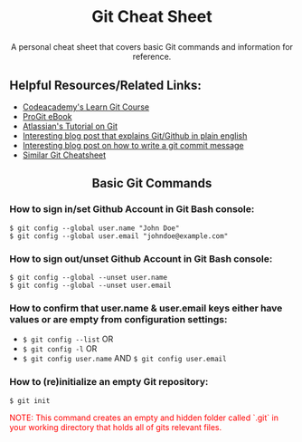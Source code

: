 # <p align="center"> Git Cheat Sheet
  <p align="center"> A personal cheat sheet that covers basic Git commands and information for reference.

## Helpful Resources/Related Links:
* [Codeacademy's Learn Git Course](https://www.codecademy.com/learn/learn-git)
* [ProGit eBook](https://git-scm.com/book/en/v2)
* [Atlassian's Tutorial on Git](https://www.atlassian.com/git/tutorials)
* [Interesting blog post that explains Git/Github in plain english](https://blog.red-badger.com/blog/2016/11/29/gitgithub-in-plain-english)
* [Interesting blog post on how to write a git commit message](https://chris.beams.io/posts/git-commit/)
* [Similar Git Cheatsheet](https://services.github.com/on-demand/downloads/github-git-cheat-sheet.pdf)

## <p align="center"> Basic Git Commands



### How to sign in/set Github Account in Git Bash console:
```
$ git config --global user.name "John Doe"
$ git config --global user.email "johndoe@example.com" 
```


### How to sign out/unset Github Account in Git Bash console:
```
$ git config --global --unset user.name
$ git config --global --unset user.email
```


### How to confirm that user.name & user.email keys either have values or are empty from configuration settings: 
* ` $ git config --list ` OR 
* ` $ git config -l `     OR
* ` $ git config user.name ` AND ` $ git config user.email `


### How to (re)initialize an empty Git repository:
` $ git init `

<p style="color: red;">
NOTE: This command creates an empty and hidden folder called `.git` in your working directory that holds all of gits relevant files.
</p>